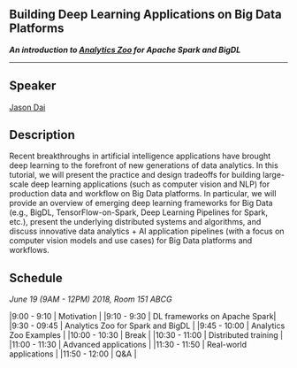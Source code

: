 ## Building Deep Learning Applications on Big Data Platforms 
**_An introduction to [Analytics Zoo](https://github.com/intel-analytics/analytics-zoo) for Apache Spark and BigDL_**

___

## Speaker
[Jason Dai](https://www.linkedin.com/in/jasondai/)

## Description
Recent breakthroughs in artificial intelligence applications have brought deep learning to the forefront of new generations of data analytics. In this tutorial, we will present the practice and design tradeoffs for building large-scale deep learning applications (such as computer vision and NLP) for production data and workflow on Big Data platforms. In particular, we will provide an overview of emerging deep learning frameworks for Big Data (e.g., BigDL, TensorFlow-on-Spark, Deep Learning Pipelines for Spark, etc.), present the underlying distributed systems and algorithms, and discuss innovative data analytics + AI application pipelines (with a focus on computer vision models and use cases) for Big Data platforms and workflows.

## Schedule
_June 19 (9AM - 12PM) 2018, Room 151 ABCG_

|9:00 - 9:10   | Motivation |
|9:10 - 9:30   | DL frameworks on Apache Spark|
|9:30 - 09:45  | Analytics Zoo for Spark and BigDL |
|9:45 - 10:00  | Analytics Zoo Examples |
|10:00 - 10:30 | Break |
|10:30 - 11:00 | Distributed training |
|11:00 - 11:30 | Advanced applications  |
|11:30 - 11:50 | Real-world applications |
|11:50 - 12:00 | Q&A |
